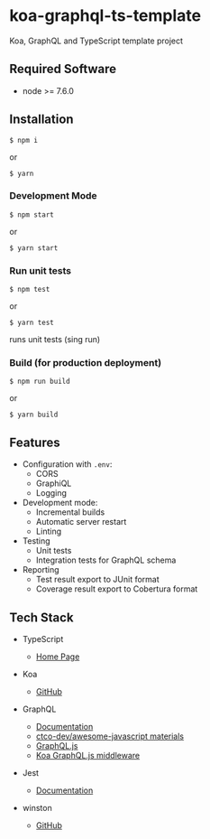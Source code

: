 # koa-graphql-ts-template

Koa, GraphQL and TypeScript template project

## Required Software

- node >= 7.6.0

## Installation

`$ npm i`

or 

`$ yarn`


### Development Mode

`$ npm start`

or

`$ yarn start`

### Run unit tests

`$ npm test`

or

`$ yarn test`

runs unit tests (sing run)

### Build (for production deployment)

`$ npm run build`

or

`$ yarn build`

## Features

- Configuration with `.env`:
  - CORS
  - GraphiQL
  - Logging
- Development mode:
  - Incremental builds 
  - Automatic server restart
  - Linting
- Testing
  - Unit tests
  - Integration tests for GraphQL schema
- Reporting
  - Test result export to JUnit format
  - Coverage result export to Cobertura format

## Tech Stack

- TypeScript
  - [Home Page](https://www.typescriptlang.org/)
  
- Koa
  - [GitHub](https://github.com/koajs/koa)
    
- GraphQL
  - [Documentation](http://graphql.org/learn/)
  - [ctco-dev/awesome-javascript materials](https://github.com/ctco-dev/awesome-javascript#graphql)
  - [GraphQL.js](http://graphql.org/graphql-js/)
  - [Koa GraphQL.js middleware](https://github.com/chentsulin/koa-graphql)
  
- Jest
  - [Documentation](https://facebook.github.io/jest/docs/en/getting-started.html)

- winston
  - [GitHub](https://github.com/winstonjs/winston)
  
